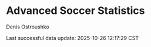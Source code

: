 # Advanced Soccer Statistics
Denis Ostroushko

<!-- gfm -->

Last successful data update: 2025-10-26 12:17:29 CST
